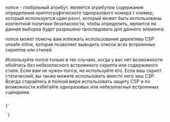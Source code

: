 <p>
	<LA>nonce</LA> - глобальный атрибут. является атрибутом содержания определения криптографического одноразового номера ( «номер, который используется один раз»), который может быть использованы контентной политики безопасности, чтобы определить, является ли данная выборка будет разрешено проследовать для данного элемента.
</p>

<p>
    <LA>nonce</LA>  может помочь вам избежать использования директивы CSP unsafe-inline, которая позволяет выводить список всех встроенных скриптов или стилей.
</p>

<p>
    Используйте <LA>nonce</LA> только в тех случаях, когда у вас нет возможности обойтись без небезопасного встроенного скрипта или содержимого стиля. Если вам не нужен <LA>nonce</LA>, не используйте его. Если ваш скрипт статический, вы также можете использовать вместо него хеш CSP. Всегда старайтесь в полной мере использовать защиту CSP и по возможности избегайте одноразовых или небезопасных встроенных сценариев.
</p>

<ExampleBox>

<Code>
{`
<script nonce="8IBTHwOdqNKAWeKl7plt8g==">…</script>
`}
</Code>

</ExampleBox>


